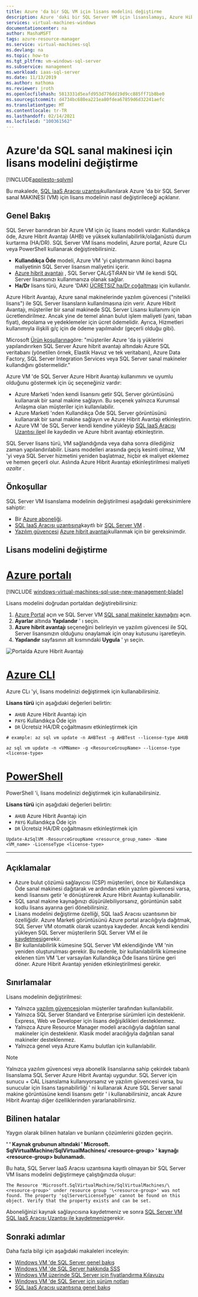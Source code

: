 ```yaml
---
title: Azure 'da bir SQL VM için lisans modelini değiştirme
description: Azure 'daki bir SQL Server VM için lisanslamayı, Azure Hibrit Avantajı kullanarak kendi lisansınıza Kullandıkça öde ' ye nasıl yükleyeceğinizi öğrenin.
services: virtual-machines-windows
documentationcenter: na
author: MashaMSFT
tags: azure-resource-manager
ms.service: virtual-machines-sql
ms.devlang: na
ms.topic: how-to
ms.tgt_pltfrm: vm-windows-sql-server
ms.subservice: management
ms.workload: iaas-sql-server
ms.date: 11/13/2019
ms.author: mathoma
ms.reviewer: jroth
ms.openlocfilehash: 5813331d5eafd953d776dd19d9cc885ff71b8be0
ms.sourcegitcommit: d4734bc680ea221ea80fdea67859d6d32241aefc
ms.translationtype: MT
ms.contentlocale: tr-TR
ms.lasthandoff: 02/14/2021
ms.locfileid: "100361562"
---
```

# <a name="change-the-license-model-for-a-sql-virtual-machine-in-azure"></a>Azure'da SQL sanal makinesi için lisans modelini değiştirme
[!INCLUDE[appliesto-sqlvm](../../includes/appliesto-sqlvm.md)]


Bu makalede, [SQL IaaS Aracısı uzantısı](./sql-server-iaas-agent-extension-automate-management.md)kullanılarak Azure 'da bir SQL Server sanal MAKINESI (VM) için lisans modelinin nasıl değiştirileceği açıklanır.

## <a name="overview"></a>Genel Bakış

SQL Server barındıran bir Azure VM için üç lisans modeli vardır: Kullandıkça öde, Azure Hibrit Avantajı (AHB) ve yüksek kullanılabilirlik/olağanüstü durum kurtarma (HA/DR). SQL Server VM lisans modelini, Azure portal, Azure CLı veya PowerShell kullanarak değiştirebilirsiniz. 

- **Kullandıkça Öde** modeli, Azure VM 'yi çalıştırmanın ikinci başına maliyetinin SQL Server lisansın maliyetini içerir.
- [Azure hibrit avantajı](https://azure.microsoft.com/pricing/hybrid-benefit/) , SQL Server ÇALıŞTıRAN bir VM ile kendi SQL Server lisansınızı kullanmanıza olanak sağlar. 
- **Ha/Dr** lisans türü, Azure 'DAKI [ÜCRETSIZ ha/Dr çoğaltması](business-continuity-high-availability-disaster-recovery-hadr-overview.md#free-dr-replica-in-azure) için kullanılır. 

Azure Hibrit Avantajı, Azure sanal makinelerinde yazılım güvencesi ("nitelikli lisans") ile SQL Server lisansların kullanılmasına izin verir. Azure Hibrit Avantajı, müşteriler bir sanal makinede SQL Server Lisansı kullanımı için ücretlendirilmez. Ancak yine de temel alınan bulut işlem maliyeti (yani, taban fiyat), depolama ve yedeklemeler için ücret ödemelidir. Ayrıca, Hizmetleri kullanımıyla ilişkili g/ç için de ödeme yapılmalıdır (geçerli olduğu gibi).

Microsoft [Ürün koşullarına](https://www.microsoft.com/licensing/terms/productoffering/MicrosoftAzureServices/EAEAS)göre: "müşteriler Azure 'da iş yüklerini yapılandırırken SQL Server Azure hibrit avantajı altındakı Azure SQL veritabanı (yönetilen örnek, Elastik Havuz ve tek veritabanı), Azure Data Factory, SQL Server Integration Services veya SQL Server sanal makineler kullandığını göstermelidir."

Azure VM 'de SQL Server Azure Hibrit Avantajı kullanımını ve uyumlu olduğunu göstermek için üç seçeneğiniz vardır:

- Azure Marketi 'nden kendi lisansını getir SQL Server görüntüsünü kullanarak bir sanal makine sağlayın. Bu seçenek yalnızca Kurumsal Anlaşma olan müşteriler için kullanılabilir.
- Azure Marketi 'nden Kullandıkça Öde SQL Server görüntüsünü kullanarak bir sanal makine sağlayın ve Azure Hibrit Avantajı etkinleştirin.
- Azure VM 'de SQL Server kendi kendine yükleyip [SQL IaaS Aracısı Uzantısı ile](sql-agent-extension-manually-register-single-vm.md)el ile kaydedin ve Azure hibrit avantajı etkinleştirin.

SQL Server lisans türü, VM sağlandığında veya daha sonra dilediğiniz zaman yapılandırılabilir. Lisans modelleri arasında geçiş kesinti olmaz, VM 'yi veya SQL Server hizmetini yeniden başlatmaz, hiçbir ek maliyet eklemez ve hemen geçerli olur. Aslında Azure Hibrit Avantajı etkinleştirilmesi maliyeti *azaltır* .

## <a name="prerequisites"></a>Önkoşullar

SQL Server VM lisanslama modelinin değiştirilmesi aşağıdaki gereksinimlere sahiptir: 

- Bir [Azure aboneliği](https://azure.microsoft.com/free/).
- [SQL IaaS Aracısı uzantısına](./sql-server-iaas-agent-extension-automate-management.md)kayıtlı bir [SQL Server VM](./create-sql-vm-portal.md) .
- [Yazılım güvencesi](https://www.microsoft.com/licensing/licensing-programs/software-assurance-default) [Azure hibrit avantajı](https://azure.microsoft.com/pricing/hybrid-benefit/)kullanmak için bir gereksinimdir. 


## <a name="change-license-model"></a>Lisans modelini değiştirme

# <a name="azure-portal"></a>[Azure portalı](#tab/azure-portal)

[!INCLUDE [windows-virtual-machines-sql-use-new-management-blade](../../../../includes/windows-virtual-machines-sql-new-resource.md)]

Lisans modelini doğrudan portaldan değiştirebilirsiniz: 

1. [Azure Portal](https://portal.azure.com) açın ve SQL Server VM [SQL sanal makineler kaynağını](manage-sql-vm-portal.md#access-the-sql-virtual-machines-resource) açın. 
1. **Ayarlar** altında **Yapılandır** ' ı seçin. 
1. **Azure hibrit avantajı** seçeneğini belirleyin ve yazılım güvencesi ile SQL Server lisansınızın olduğunu onaylamak için onay kutusunu işaretleyin. 
1. **Yapılandır** sayfasının alt kısmındaki **Uygula** ' yı seçin. 

![Portalda Azure Hibrit Avantajı](./media/licensing-model-azure-hybrid-benefit-ahb-change/ahb-in-portal.png)


# <a name="azure-cli"></a>[Azure CLI](#tab/azure-cli)

Azure CLı 'yi, lisans modelinizi değiştirmek için kullanabilirsiniz.  

**Lisans türü** için aşağıdaki değerleri belirtin:
- `AHUB` Azure Hibrit Avantajı için
- `PAYG` Kullandıkça Öde için
- `DR` Ücretsiz HA/DR çoğaltmasını etkinleştirmek için


```azurecli-interactive
# example: az sql vm update -n AHBTest -g AHBTest --license-type AHUB

az sql vm update -n <VMName> -g <ResourceGroupName> --license-type <license-type>
```

# <a name="powershell"></a>[PowerShell](#tab/azure-powershell)

PowerShell 'i, lisans modelinizi değiştirmek için kullanabilirsiniz.

**Lisans türü** için aşağıdaki değerleri belirtin:
- `AHUB` Azure Hibrit Avantajı için
- `PAYG` Kullandıkça Öde için
- `DR` Ücretsiz HA/DR çoğaltmasını etkinleştirmek için


```powershell-interactive
Update-AzSqlVM -ResourceGroupName <resource_group_name> -Name <VM_name> -LicenseType <license-type>
```

---

## <a name="remarks"></a>Açıklamalar

- Azure bulut çözümü sağlayıcısı (CSP) müşterileri, önce bir Kullandıkça Öde sanal makinesi dağıtarak ve ardından etkin yazılım güvencesi varsa, kendi lisansını getir 'e dönüştürerek Azure Hibrit Avantajı kullanabilir.
- SQL sanal makine kaynağınızı düşürülebiliyorsanız, görüntünün sabit kodlu lisans ayarına geri dönebilirsiniz. 
- Lisans modelini değiştirme özelliği, SQL IaaS Aracısı uzantısının bir özelliğidir. Azure Marketi görüntüsünü Azure portal aracılığıyla dağıtmak, SQL Server VM otomatik olarak uzantıya kaydeder. Ancak kendi kendini yükleyen SQL Server müşterilerin SQL Server VM el ile [kaydetmesi](sql-agent-extension-manually-register-single-vm.md)gerekir. 
- Bir kullanılabilirlik kümesine SQL Server VM eklendiğinde VM 'nin yeniden oluşturulması gerekir. Bu nedenle, bir kullanılabilirlik kümesine eklenen tüm VM 'Ler varsayılan Kullandıkça Öde lisans türüne geri döner. Azure Hibrit Avantajı yeniden etkinleştirilmesi gerekir. 


## <a name="limitations"></a>Sınırlamalar

Lisans modelinin değiştirilmesi:
   - Yalnızca [yazılım güvencesi](https://www.microsoft.com/en-us/licensing/licensing-programs/software-assurance-overview)olan müşteriler tarafından kullanılabilir.
   - Yalnızca SQL Server Standard ve Enterprise sürümleri için desteklenir. Express, Web ve Developer için lisans değişiklikleri desteklenmez. 
   - Yalnızca Azure Resource Manager modeli aracılığıyla dağıtılan sanal makineler için desteklenir. Klasik model aracılığıyla dağıtılan sanal makineler desteklenmez. 
   - Yalnızca genel veya Azure Kamu bulutları için kullanılabilir. 

> [!Note]
> Yalnızca yazılım güvencesi veya abonelik lisanslarına sahip çekirdek tabanlı lisanslama SQL Server Azure Hibrit Avantajı uygundur. SQL Server için sunucu + CAL Lisanslama kullanıyorsanız ve yazılım güvencesi varsa, bu sunucular için lisans taşınabilirliği ' ni kullanarak Azure SQL Server sanal makine görüntüsüne kendi lisansını getir ' i kullanabilirsiniz, ancak Azure Hibrit Avantajı diğer özelliklerinden yararlanabilirsiniz. 

## <a name="known-errors"></a>Bilinen hatalar

Yaygın olarak bilinen hataları ve bunların çözümlerini gözden geçirin. 

**' ' Kaynak grubunun altındaki ' Microsoft. SqlVirtualMachine/SqlVirtualMachines/ \<resource-group> ' kaynağı \<resource-group> bulunamadı.**

Bu hata, SQL Server IaaS Aracısı uzantısına kayıtlı olmayan bir SQL Server VM lisans modelini değiştirmeye çalıştığınızda oluşur:

`The Resource 'Microsoft.SqlVirtualMachine/SqlVirtualMachines/\<resource-group>' under resource group '\<resource-group>' was not found. The property 'sqlServerLicenseType' cannot be found on this object. Verify that the property exists and can be set.`

Aboneliğinizi kaynak sağlayıcısına kaydetmeniz ve sonra [SQL Server VM SQL IaaS Aracısı Uzantısı ile kaydetmeniz](sql-agent-extension-manually-register-single-vm.md)gerekir. 



## <a name="next-steps"></a>Sonraki adımlar

Daha fazla bilgi için aşağıdaki makaleleri inceleyin: 

* [Windows VM 'de SQL Server genel bakış](sql-server-on-azure-vm-iaas-what-is-overview.md)
* [Windows VM 'de SQL Server hakkında SSS](frequently-asked-questions-faq.md)
* [Windows VM üzerinde SQL Server için fiyatlandırma Kılavuzu](pricing-guidance.md)
* [Windows VM 'de SQL Server için sürüm notları](../../database/doc-changes-updates-release-notes.md)
* [SQL IaaS Aracısı uzantısına genel bakış](./sql-server-iaas-agent-extension-automate-management.md)
